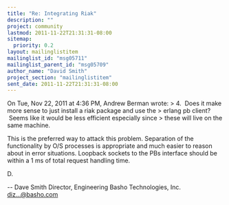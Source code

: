 ```yaml
---
title: "Re: Integrating Riak"
description: ""
project: community
lastmod: 2011-11-22T21:31:31-08:00
sitemap:
  priority: 0.2
layout: mailinglistitem
mailinglist_id: "msg05711"
mailinglist_parent_id: "msg05709"
author_name: "David Smith"
project_section: "mailinglistitem"
sent_date: 2011-11-22T21:31:31-08:00
---
```



On Tue, Nov 22, 2011 at 4:36 PM, Andrew Berman  wrote:
&gt; 4.  Does it make more sense to just install a riak package and use the
&gt; erlang pb client?  Seems like it would be less efficient especially since
&gt; these will live on the same machine.

This is the preferred way to attack this problem. Separation of the
functionality by O/S processes is appropriate and much easier to
reason about in error situations. Loopback sockets to the PBs
interface should be within a 1 ms of total request handling time.

D.

-- 
Dave Smith
Director, Engineering
Basho Technologies, Inc.
diz...@basho.com

